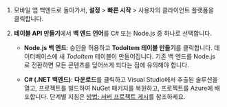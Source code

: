 
1. 모바일 앱 백엔드로 돌아가서, **설정** > **빠른 시작** > 사용자의 클라이언트 플랫폼을 클릭합니다. 

2. **테이블 API 만들기**에서 **백 엔드 언어**를 C# 또는 Node.js 중 하나로 선택합니다.

	+ **Node.js 백 엔드**: 승인을 허용하고 **TodoItem 테이블 만들기**를 클릭합니다. 데이터베이스에 새 *TodoItem* 테이블이 만들어집니다. 기존 백 엔드를 Node.js로 전환하면 모든 콘텐츠를 덮어쓰게 되다는 점에 유의해야 합니다.

	+ **C# (.NET 백엔드)**: **다운로드**를 클릭하고 Visual Studio에서 추출된 솔루션을 열고, 프로젝트를 빌드하여 NuGet 패키지를 복원하고, 프로젝트를 Azure에 배포합니다. 단계별 지침은 [방법: 서버 프로젝트 게시](app-service-mobile-dotnet-backend-how-to-use-server-sdk.md#publish-server-project)를 참조하세요.

<!---HONumber=AcomDC_0427_2016-->